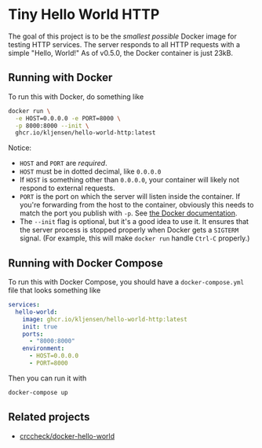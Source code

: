 # Tiny Hello World HTTP

The goal of this project is to be the _smallest possible_ Docker
image for testing HTTP services.  The server responds to all HTTP
requests with a simple "Hello, World!" As of v0.5.0, the Docker
container is just 23kB.

## Running with Docker

To run this with Docker, do something like

```sh
docker run \
  -e HOST=0.0.0.0 -e PORT=8000 \
  -p 8000:8000 --init \
  ghcr.io/kljensen/hello-world-http:latest
```

Notice:

- `HOST` and `PORT` are _required_.
- `HOST` must be in dotted decimal, like `0.0.0.0`
- If `HOST` is something other than `0.0.0.0`, your
container will likely not respond to external requests.
- `PORT` is the port on which the server will listen
inside the container. If you're forwarding from the 
host to the container, obviously this needs to match
the port you publish with `-p`. See [the Docker documentation](https://docs.docker.com/engine/network/#published-ports).
- The `--init` flag is optional, but it's a good idea to
use it. It ensures that the server process is stopped
properly when Docker gets a `SIGTERM` signal. (For example,
this will make `docker run` handle `Ctrl-C` properly.)

## Running with Docker Compose

To run this with Docker Compose, you should have a
`docker-compose.yml` file that looks something like

```yaml
services:
  hello-world:
    image: ghcr.io/kljensen/hello-world-http:latest
    init: true
    ports:
      - "8000:8000"
    environment:
      - HOST=0.0.0.0
      - PORT=8000
```

Then you can run it with

```sh
docker-compose up
```

## Related projects

- [crccheck/docker-hello-world](https://github.com/crccheck/docker-hello-world)